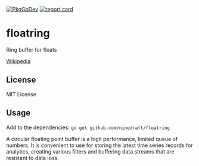[![PkgGoDev](https://pkg.go.dev/badge/github.com/ninedraft/floatring)](https://pkg.go.dev/github.com/ninedraft/floatring) [![report card](https://goreportcard.com/badge/github.com/ninedraft/floatring)](https://goreportcard.com/report/github.com/ninedraft/floatring)

# floatring

Ring buffer for floats

[Wikipedia](https://en.wikipedia.org/wiki/Circular_buffer)

## License

MIT License

## Usage

Add to the dependencies: `go get github.com/ninedraft/floatring`

A circular floating point buffer is a high performance, limited queue of numbers. It is convenient to use for storing the latest time series records for analytics, creating various filters and buffering data streams that are resistant to data loss.
